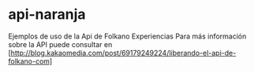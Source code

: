 api-naranja
===========

Ejemplos de uso de la Api de Folkano Experiencias
Para más información sobre la API puede consultar en [http://blog.kakaomedia.com/post/69179249224/liberando-el-api-de-folkano-com]
